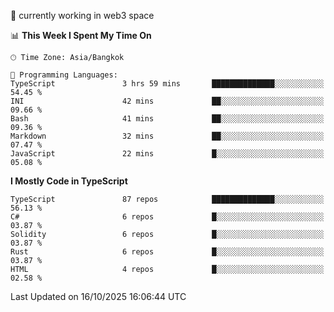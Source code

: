 🔭 currently working in web3 space

<!--START_SECTION:waka-->
📊 **This Week I Spent My Time On** 

```text
🕑︎ Time Zone: Asia/Bangkok

💬 Programming Languages: 
TypeScript               3 hrs 59 mins       ██████████████░░░░░░░░░░░   54.45 % 
INI                      42 mins             ██░░░░░░░░░░░░░░░░░░░░░░░   09.66 % 
Bash                     41 mins             ██░░░░░░░░░░░░░░░░░░░░░░░   09.36 % 
Markdown                 32 mins             ██░░░░░░░░░░░░░░░░░░░░░░░   07.47 % 
JavaScript               22 mins             █░░░░░░░░░░░░░░░░░░░░░░░░   05.08 % 
```

**I Mostly Code in TypeScript** 

```text
TypeScript               87 repos            ██████████████░░░░░░░░░░░   56.13 % 
C#                       6 repos             █░░░░░░░░░░░░░░░░░░░░░░░░   03.87 % 
Solidity                 6 repos             █░░░░░░░░░░░░░░░░░░░░░░░░   03.87 % 
Rust                     6 repos             █░░░░░░░░░░░░░░░░░░░░░░░░   03.87 % 
HTML                     4 repos             █░░░░░░░░░░░░░░░░░░░░░░░░   02.58 % 
```




 Last Updated on 16/10/2025 16:06:44 UTC
<!--END_SECTION:waka-->
